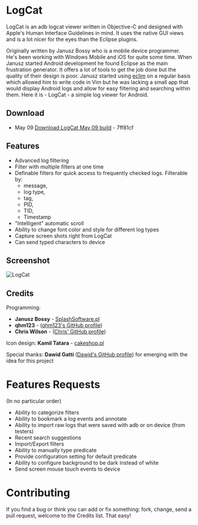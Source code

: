 LogCat
======

LogCat is an adb logcat viewer written in Objective-C and designed with Apple's Human Interface Guidelines in mind. It uses the native GUI views and is a lot nicer for the eyes than the Eclipse plugins.

Originally written by Janusz Bossy who is a mobile device programmer. 
He's been working with Windows Mobile and iOS for quite some time. When Janusz started Android development he found Eclipse as the main frustration generator. It offers a lot of tools to get the job done but the quality of their design is poor. Janusz started using [eclim][eclim] on a regular
basis which allowed him to write code in Vim but he was lacking a small app that would display Android logs and allow for easy filtering and searching within them. Here it is - LogCat - a simple log viewer for Android.


Download
--------

* May 09 [Download LogCat May 09 build](https://github.com/yepher/LogCat/wiki/LogCat.app_build_2013050900.zi) - 7ff81cf


Features
--------

* Advanced log filtering
* Filter with multiple filters at one time
* Definable filters for quick access to frequently checked logs. Filterable by:
	* message,
	* log type,
	* tag,
	* PID,
	* TID,
	* Timestamp
* "Intelligent" automatic scroll
* Ability to change font color and style for different log types
* Capture screen shots right from LogCat
* Can send typed characters to device

Screenshot
----------

![LogCat](http://januszbossy.pl/LogCat.png "LogCat")

Credits
-------

Programming:

- **Janusz Bossy** - [SplashSoftware.pl][splash]
- **qhm123** - ([qhm123's GitHub profile][qhmgit])
- **Chris Wilson** - ([Chris' GitHub profile][cwgit])

Icon design: **Kamil Tatara** - [cakeshop.pl][cake]

Special thanks: **Dawid Gatti** ([Dawid's GitHub profile][dggit]) for emerging with the idea for this project

Features Requests
==================
(In no particular order)
* Ability to categorize filters
* Ability to bookmark a log events and annotate
* Ability to import raw logs that were saved with adb or on device (from testers)
* Recent search suggestions
* Import/Export filters
* Ability to manually type predicate
* Provide configuration setting for default predicate
* Ability to configure background to be dark instead of white
* Send screen mouse touch events to device

Contributing
============

If you find a bug or think you can add or fix something: fork, change, send a pull request, welcome to the Credits list. That easy!

[eclim]: http://eclim.org "Eclim Homepage"
[splash]: http://splashsoftware.pl "SplashSoftware Homepage"
[cake]: http://cakeshop.pl "CakeShop"
[dggit]: https://github.com/dawidgatti "Dawid's GitHub Profile"
[cwgit]: https://github.com/yepher "Chris' GitHub profile"
[qhmgit]: https://github.com/qhm123 "qhm123's GitHub profile"
